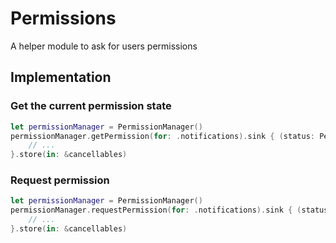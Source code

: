 # Permissions

A helper module to ask for users permissions 

## Implementation

### Get the current permission state

```swift
let permissionManager = PermissionManager()
permissionManager.getPermission(for: .notifications).sink { (status: PermissionStatus) in 
    // ...
}.store(in: &cancellables)

```
### Request permission

```swift
let permissionManager = PermissionManager()
permissionManager.requestPermission(for: .notifications).sink { (status: PermissionStatus) in 
    // ...
}.store(in: &cancellables)

```
